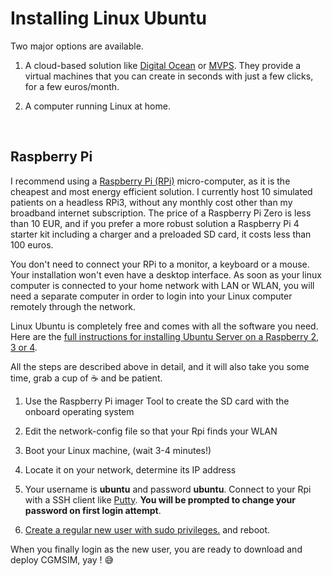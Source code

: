 # Installing Linux Ubuntu

Two major options are available. 

1. A cloud-based solution like [Digital Ocean](https://www.digitalocean.com/products/linux-distribution/ubuntu/) or [MVPS](https://www.mvps.net/configure). They provide a virtual machines that you can create in seconds with just a few clicks, for a few euros/month.
   
2. A computer running Linux at home.
<br>

## Raspberry Pi

I recommend using a [Raspberry Pi (RPi)](https://www.raspberrypi.com/products/) micro-computer, as it is the cheapest and most energy efficient solution. I currently host 10 simulated patients on a headless RPi3, without any monthly cost other than my broadband internet subscription. The price of a Raspberry Pi Zero is less than 10 EUR, and if you prefer a more robust solution a Raspberry Pi 4 starter kit including a charger and a preloaded SD card, it costs less than 100 euros.

You don't need to connect your RPi to a monitor, a keyboard or a mouse. Your installation won't even have a desktop interface. As soon as your linux computer is connected to your home network with LAN or WLAN, you will need a separate computer in order to login into your Linux computer remotely through the network.

Linux Ubuntu is completely free and comes with all the software you need. Here are the [full instructions for installing Ubuntu Server on a Raspberry 2, 3 or 4](https://ubuntu.com/tutorials/how-to-install-ubuntu-on-your-raspberry-pi#1-overview). 

All the steps are described above in detail, and it will also take you some time, grab a cup of :coffee: and be patient.

1. Use the Raspberry Pi imager Tool to create the SD card with the onboard operating system
   
2. Edit the network-config file so that your Rpi finds your WLAN
   
3. Boot your Linux machine, (wait 3-4 minutes!)
   
4. Locate it on your network, determine its IP address
   
5. Your username is **ubuntu** and password **ubuntu**. Connect to your Rpi with a SSH client like [Putty](https://www.chiark.greenend.org.uk/~sgtatham/putty/latest.html).  **You will be prompted to change your password on first login attempt**.
   
6. [Create a regular new user with sudo privileges.](https://www.digitalocean.com/community/tutorials/how-to-create-a-new-sudo-enabled-user-on-ubuntu-20-04-quickstart) and reboot.

When you finally login as the new user, you are ready to download and deploy CGMSIM, yay ! :sweat_smile: